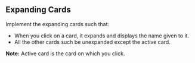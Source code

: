 ## Expanding Cards
Implement the expanding cards such that:
- When you click on a card, it expands and displays the name given to it. 
- All the other cards such be unexpanded except the active card. 

**Note:** Active card is the card on which you click.
